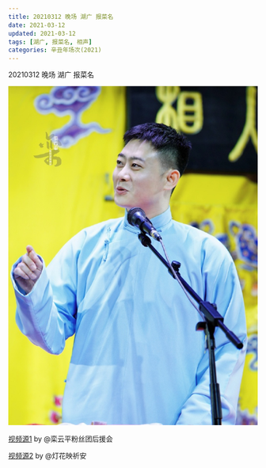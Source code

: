 ```yaml
---
title: 20210312 晚场 湖广 报菜名
date: 2021-03-12
updated: 2021-03-12
tags: [湖广, 报菜名, 相声] 
categories: 辛丑年场次(2021)
---
```

20210312 晚场 湖广 报菜名

![](https://raw.githubusercontent.com/rhenginium/image/main/007aVJ83ly1gohn0f624nj31ur2ionpe.jpg)

[视频源1](https://m.weibo.cn/6574451359/4614065961304562) by @栾云平粉丝团后援会

[视频源2](https://m.weibo.cn/status/4614067630905284?)  by @灯花映祈安